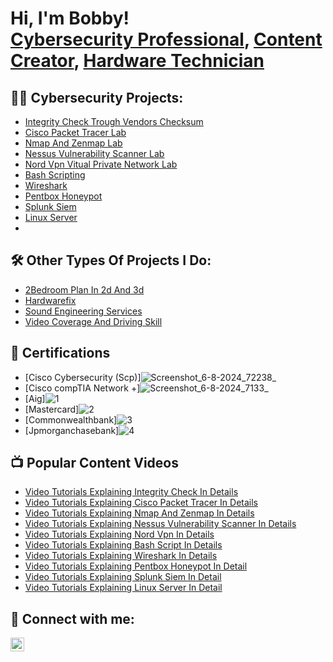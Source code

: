 <h1>Hi, I'm Bobby! <br/><a href="https://github.com/Hackergwag">Cybersecurity Professional</a>, <a href="https://github.com/Hackergwag">Content Creator</a>, <a href="https://github.com/Hackergwag">Hardware Technician</a></h1>

<h2>👨‍💻 Cybersecurity Projects:</h2>

  - [Integrity Check Trough Vendors Checksum](https://github.com/Hackergwag/IntegrityCheckLab/tree/main)
  - [Cisco Packet Tracer Lab](https://github.com/Hackergwag/CiscoPacketTracerLab)
  - [Nmap And Zenmap Lab](https://github.com/Hackergwag/nmap-zenmaplab)
  - [Nessus Vulnerability Scanner Lab](https://github.com/Hackergwag/Nessus-Vulnerability-Scanner)
  - [Nord Vpn Vitual Private Network Lab](https://github.com/Hackergwag/Nordvpn)
  - [Bash Scripting](https://github.com/Hackergwag/Bash_script/blob/main/README.md)
  - [Wireshark](https://github.com/Hackergwag/Wireshark)
  - [Pentbox Honeypot](https://github.com/Hackergwag/Pentbox-Honeypot)
  - [Splunk Siem](https://github.com/Hackergwag/Splunk-Siem/blob/main/README.md)
  - [Linux Server](https://github.com/Hackergwag/Linux-Server/blob/main/README.md)
  - []()
<h2>🛠️ Other Types Of Projects I Do:</h2>

  - [2Bedroom Plan In 2d And 3d](https://github.com/Hackergwag/2bedroompaln2d_3d/blob/main/README.md)
  - [Hardwarefix](https://github.com/Hackergwag/hardwarefix/blob/main/README.md)
  - [Sound Engineering Services](https://github.com/Hackergwag/soundengineering/blob/main/README.md)
  - [Video Coverage And Driving Skill](https://github.com/Hackergwag/Videocoverage/blob/main/README.md)
  
<h2>📜 Certifications</h2>

- [Cisco Cybersecurity (Scp)]![Screenshot_6-8-2024_72238_](https://github.com/user-attachments/assets/c2a040e5-aa4d-4a85-92e9-852f52931917)
- [Cisco compTIA Network +]![Screenshot_6-8-2024_7133_](https://github.com/user-attachments/assets/00283b34-30c7-4e1e-ba68-db769a9e2617)
- [Aig]![1](https://github.com/user-attachments/assets/c177a53b-b9c1-4fc1-ad57-833b01dd15fa)
- [Mastercard]![2](https://github.com/user-attachments/assets/1322ca6f-dbb3-4402-993c-d55251e752d0)
- [Commonwealthbank]![3](https://github.com/user-attachments/assets/13f64805-6c41-479f-9748-ca3910d685f7)
- [Jpmorganchasebank]![4](https://github.com/user-attachments/assets/d728267b-c5ea-45dd-8a99-fb7753c1054f)





<h2>📺 Popular Content Videos</h2>

- [Video Tutorials Explaining Integrity Check In Details](https://www.mediafire.com/file/1cqhj10kjyvn74p/video+explaining+integrity+check.mp4/file)
- [Video Tutorials Explaining Cisco Packet Tracer In Details](https://www.mediafire.com/file/y0bwh6mecv6wlbx/ONTP7088.mp4/file)
- [Video Tutorials Explaining Nmap And Zenmap In Details](https://www.mediafire.com/file/dhbddxsyo2rvkcf/MOBK5174+(1).mp4/file)
- [Video Tutorials Explaining Nessus Vulnerability Scanner In Details](https://www.mediafire.com/file/ermz5g0wh84h9eu/KNBB8098.mp4/file)
- [Video Tutorials Explaining Nord Vpn In Details](https://www.mediafire.com/file/s7o0z8alupd15ea/MANC5054.mp4/file)
- [Video Tutorials Explaining Bash Script In Details](https://www.mediafire.com/file/f0tvhwg2jz8x4en/EZXM2293.mp4/file)
- [Video Tutorials Explaining Wireshark In Details](https://www.mediafire.com/file/xzgvvq9adgjjamb/OBHK8109.mp4/file)
- [Video Tutorials Explaining Pentbox Honeypot In Detail](https://www.mediafire.com/file/4i8ya8sy1xdzj9s/TAWT1212.mp4/file)
- [Video Tutorials Explaining Splunk Siem In Detail](https://www.mediafire.com/file/og1cyxps1f375vm/WVIU0546.mp4/file)
- [Video Tutorials Explaining Linux Server In Detail](https://www.mediafire.com/file/v1oka6ur7r3tn5w/XCEL2932.mp4/file)


<h2> 🤳 Connect with me:</h2>


[<img align="left" alt="Hackergwag | LinkedIn" width="22px" src="https://cdn.jsdelivr.net/npm/simple-icons@v3/icons/linkedin.svg" />][linkedin]


[linkedin]: http://linkedin.com/in/iroha-robert-4045b0230
<!--
**Hackergwag/Hackergwag** is a ✨ _special_ ✨ repository because its `README.md` (this file) appears on your GitHub profile.

Here are some ideas to get you started:

- 🔭 I’m currently working on ...
- 🌱 I’m currently learning ...
- 👯 I’m looking to collaborate on ...
- 🤔 I’m looking for help with ...
- 💬 Ask me about ...
- 📫 How to reach me: ...
- 😄 Pronouns: ...
- ⚡ Fun fact: ...
-->
